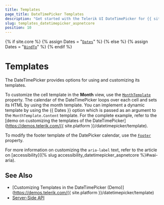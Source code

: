 ```yaml
---
title: Templates
page_title: DateTimePicker Templates
description: "Get started with the Telerik UI DateTimePicker for {{ site.framework }} and learn how to customize its templates."
slug: templates_datetimepicker_aspnetcore
position: 10
---
```

{% if site.core %}
    {% assign Dates = "[`Dates`](/api/kendo.mvc.ui.fluent/datetimepickerbuilder#datessystemdatetime)" %}
{% else %}
    {% assign Dates = "[`BindTo`](/api/kendo.mvc.ui.fluent/datepickerbuilder#bindtosystemcollectionsgenericlistsystemdatetime)" %}
{% endif %}

# Templates

The DateTimePicker provides options for using and customizing its templates.  

To customize the cell template in the **Month** view, use the [`MonthTemplate`](/api/kendo.mvc.ui.fluent/datetimepickerbuilder#monthtemplatesystemstring) property. The calendar of the DateTimePicker loops over each cell and sets its HTML by using the month template. You can implement a dynamic template by using the {{ Dates }} option which is passed as an argument to the `MonthTemplate.Content` template. For the complete example, refer to the [demo on customizing the templates of the DateTimePicker](https://demos.telerik.com/{{ site.platform }}/datetimepicker/template).

To modify the footer template of the DatePicker calendar, use the [`Footer`](/api/kendo.mvc.ui.fluent/datetimepickerbuilder#footersystemstring) property.

For more information on customizing the `aria-label` text, refer to the article on [accessibility]({% slug accessibility_datetimepicker_aspnetcore %}#wai-aria).

## See Also

* [Customizing Templates in the DateTimePicker (Demo)](https://demos.telerik.com/{{ site.platform }}/datetimepicker/template)
* [Server-Side API](/api/datetimepicker)
